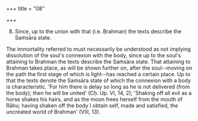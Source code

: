 +++
title = "08"

+++


8. Since, up to the union with that (i.e. Brahman) the texts describe the Saṁsāra state.

The immortality referred to must necessarily be understood as not implying dissolution of the soul's connexion with the body, since up to the soul's attaining to Brahman the texts describe the Saṁsāra state. That attaining to Brahman takes place, as will be shown further on, after the soul--moving on the path the first stage of which is light--has reached a certain place. Up to that the texts denote the Saṁsāra state of which the connexion with a body is characteristic. 'For him there is delay so long as he is not delivered (from the body); then he will be united' (Cḥ. Up. VI, 14, 2); 'Shaking off all evil as a horse shakes his hairs, and as the moon frees herself from the mouth of Rāhu; having shaken off the body I obtain self, made and satisfied, the uncreated world of Brahman' (VIII, 13).

